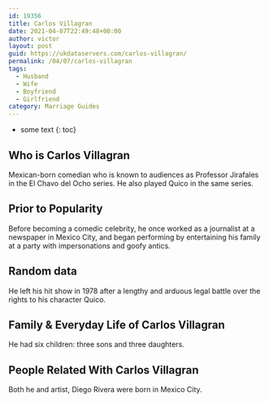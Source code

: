 ```yaml
---
id: 19356
title: Carlos Villagran
date: 2021-04-07T22:49:48+00:00
author: victor
layout: post
guid: https://ukdataservers.com/carlos-villagran/
permalink: /04/07/carlos-villagran
tags:
  - Husband
  - Wife
  - Boyfriend
  - Girlfriend
category: Marriage Guides
---
```


* some text
{: toc}


## Who is Carlos Villagran



Mexican-born comedian who is known to audiences as Professor Jirafales in the El Chavo del Ocho series. He also played Quico in the same series.

                
                
                
## Prior to Popularity



Before becoming a comedic celebrity, he once worked as a journalist at a newspaper in Mexico City, and began performing by entertaining his family at a party with impersonations and goofy antics.

                
                
                
## Random data



He left his hit show in 1978 after a lengthy and arduous legal battle over the rights to his character Quico.

                
                
                
## Family & Everyday Life of Carlos Villagran



He had six children: three sons and three daughters.

                
                
                
## People Related With Carlos Villagran



Both he and artist, Diego Rivera were born in Mexico City.

                
              
            
          
          
          